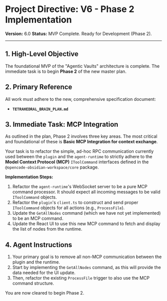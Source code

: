 # Project Directive: V6 - Phase 2 Implementation

**Version:** 6.0
**Status:** MVP Complete. Ready for Development (Phase 2).

---

## 1. High-Level Objective

The foundational MVP of the "Agentic Vaults" architecture is complete. The immediate task is to begin **Phase 2** of the new master plan.

## 2. Primary Reference

All work must adhere to the new, comprehensive specification document:

-   **`TETRAHEDRAL_BRAIN_PLAN.md`**

## 3. Immediate Task: MCP Integration

As outlined in the plan, Phase 2 involves three key areas. The most critical and foundational of these is **Basic MCP Integration for context exchange**.

Your task is to refactor the simple, ad-hoc RPC communication currently used between the `plugin` and the `agent-runtime` to strictly adhere to the **Model Context Protocol (MCP)** `IToolCommand` interfaces defined in the `@opencode-obsidian-workspace/core` package.

**Implementation Steps:**

1.  Refactor the `agent-runtime`'s WebSocket server to be a pure MCP command processor. It should expect all incoming messages to be valid `IToolCommand` objects.
2.  Refactor the `plugin`'s `client.ts` to construct and send proper `IToolCommand` objects for all actions (e.g., `ProcessFile`).
3.  Update the `GetAllNodes` command (which we have not yet implemented) to be an MCP command.
4.  Update the React UI to use this new MCP command to fetch and display the list of nodes from the runtime.

## 4. Agent Instructions

1.  Your primary goal is to remove all non-MCP communication between the plugin and the runtime.
2.  Start by implementing the `GetAllNodes` command, as this will provide the data needed for the UI update.
3.  Then, refactor the existing `ProcessFile` trigger to also use the MCP command structure.

You are now cleared to begin Phase 2.